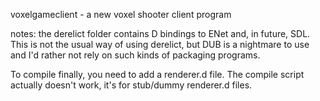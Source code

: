 voxelgameclient - a new voxel shooter client program

notes: the derelict folder contains D bindings to ENet and, in future, SDL. This is not the usual way of using derelict, but DUB is a nightmare to use and I'd rather not rely on such kinds of packaging programs.

To compile finally, you need to add a renderer.d file. The compile script actually doesn't work, it's for stub/dummy renderer.d files.